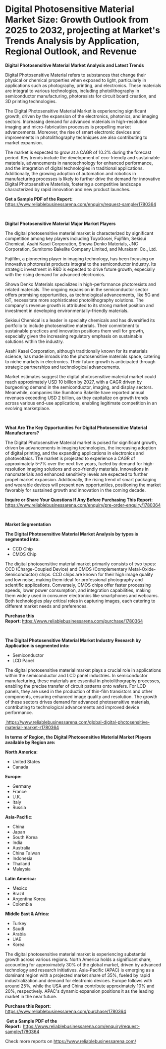 <p><h1>Digital Photosensitive Material Market Size: Growth Outlook from 2025 to 2032, projecting at Market's Trends Analysis by Application, Regional Outlook, and Revenue</h1></p><p><strong>Digital Photosensitive Material Market Analysis and Latest Trends</strong></p>
<p><p>Digital Photosensitive Material refers to substances that change their physical or chemical properties when exposed to light, particularly in applications such as photography, printing, and electronics. These materials are integral to various technologies, including photolithography in semiconductor manufacturing, photoresists for circuit board creation, and 3D printing technologies.</p><p>The Digital Photosensitive Material Market is experiencing significant growth, driven by the expansion of the electronics, photonics, and imaging sectors. Increasing demand for advanced materials in high-resolution imaging and micro-fabrication processes is propelling market advancements. Moreover, the rise of smart electronic devices and improvements in photolithography techniques are also contributing to market expansion.</p><p>The market is expected to grow at a CAGR of 10.2% during the forecast period. Key trends include the development of eco-friendly and sustainable materials, advancements in nanotechnology for enhanced performance, and the integration of digital technologies in traditional applications. Additionally, the growing adoption of automation and robotics in manufacturing processes is likely to further drive the demand for innovative Digital Photosensitive Materials, fostering a competitive landscape characterized by rapid innovation and new product launches.</p></p>
<p><strong>Get a Sample PDF of the Report:&nbsp;</strong> <a href="https://www.reliablebusinessarena.com/enquiry/request-sample/1780364?utm_campaign=3138&utm_medium=2&utm_source=Github&utm_content=ia&utm_term=25032025&utm_id=digital-photosensitive-material">https://www.reliablebusinessarena.com/enquiry/request-sample/1780364</a></p>
<p>&nbsp;</p>
<p><strong>Digital Photosensitive Material Major Market Players</strong></p>
<p><p>The digital photosensitive material market is characterized by significant competition among key players including ToyoGosei, Fujifilm, Sekisui Chemical, Asahi Kasei Corporation, Showa Denko Materials, JNC Corporation, Sumitomo Bakelite Company Limited, and Murakami Co., Ltd. </p><p>Fujifilm, a pioneering player in imaging technology, has been focusing on innovative photoresist products integral to the semiconductor industry. Its strategic investment in R&D is expected to drive future growth, especially with the rising demand for advanced electronics.</p><p>Showa Denko Materials specializes in high-performance photoresists and related materials. The ongoing expansion in the semiconductor sector offers promising opportunities, as technological advancements, like 5G and IoT, necessitate more sophisticated photolithography solutions. The company's revenue growth is attributed to its strong market position and investment in developing environmentally-friendly materials.</p><p>Sekisui Chemical is a leader in specialty chemicals and has diversified its portfolio to include photosensitive materials. Their commitment to sustainable practices and innovation positions them well for growth, especially given the increasing regulatory emphasis on sustainable solutions within the industry.</p><p>Asahi Kasei Corporation, although traditionally known for its materials science, has made inroads into the photosensitive materials space, catering to niche markets in electronics. Their future growth is anticipated through strategic partnerships and technological advancements.</p><p>Market estimates suggest the digital photosensitive material market could reach approximately USD 10 billion by 2027, with a CAGR driven by burgeoning demand in the semiconductor, imaging, and display sectors. Meanwhile, companies like Sumitomo Bakelite have reported annual revenues exceeding USD 2 billion, as they capitalize on growth trends across various end-use applications, enabling legitimate competition in an evolving marketplace.</p></p>
<p>&nbsp;</p>
<p><strong>What Are The Key Opportunities For Digital Photosensitive Material Manufacturers?</strong></p>
<p><p>The Digital Photosensitive Material market is poised for significant growth, driven by advancements in imaging technologies, the increasing adoption of digital printing, and the expanding applications in electronics and photovoltaics. The market is projected to experience a CAGR of approximately 5-7% over the next five years, fueled by demand for high-resolution imaging solutions and eco-friendly materials. Innovations in nanomaterials and enhanced sensitivity levels are expected to further propel market expansion. Additionally, the rising trend of smart packaging and wearable devices will present new opportunities, positioning the market favorably for sustained growth and innovation in the coming decade.</p></p>
<p><strong>Inquire or Share Your Questions If Any Before Purchasing This Report:</strong> <a href="https://www.reliablebusinessarena.com/enquiry/pre-order-enquiry/1780364?utm_campaign=3138&utm_medium=2&utm_source=Github&utm_content=ia&utm_term=25032025&utm_id=digital-photosensitive-material">https://www.reliablebusinessarena.com/enquiry/pre-order-enquiry/1780364</a></p>
<p>&nbsp;</p>
<p><strong>Market Segmentation</strong></p>
<p><strong>The Digital Photosensitive Material Market Analysis by types is segmented into:</strong></p>
<p><ul><li>CCD Chip</li><li>CMOS Chip</li></ul></p>
<p><p>The digital photosensitive material market primarily consists of two types: CCD (Charge-Coupled Device) and CMOS (Complementary Metal-Oxide-Semiconductor) chips. CCD chips are known for their high image quality and low noise, making them ideal for professional photography and scientific applications. Conversely, CMOS chips offer faster processing speeds, lower power consumption, and integration capabilities, making them widely used in consumer electronics like smartphones and webcams. Both technologies play critical roles in capturing images, each catering to different market needs and preferences.</p></p>
<p><strong>Purchase this Report:&nbsp;</strong><a href="https://www.reliablebusinessarena.com/purchase/1780364?utm_campaign=3138&utm_medium=2&utm_source=Github&utm_content=ia&utm_term=25032025&utm_id=digital-photosensitive-material">https://www.reliablebusinessarena.com/purchase/1780364</a></p>
<p>&nbsp;</p>
<p><strong>The Digital Photosensitive Material Market Industry Research by Application is segmented into:</strong></p>
<p><ul><li>Semiconductor</li><li>LCD Panel</li></ul></p>
<p><p>The digital photosensitive material market plays a crucial role in applications within the semiconductor and LCD panel industries. In semiconductor manufacturing, these materials are essential in photolithography processes, enabling the precise transfer of circuit patterns onto wafers. For LCD panels, they are used in the production of thin-film transistors and other components, ensuring enhanced image quality and resolution. The growth of these sectors drives demand for advanced photosensitive materials, contributing to technological advancements and improved device performance.</p></p>
<p><a href="https://www.reliablebusinessarena.com/global-digital-photosensitive-material-market-r1780364?utm_campaign=3138&utm_medium=2&utm_source=Github&utm_content=ia&utm_term=25032025&utm_id=digital-photosensitive-material">&nbsp;https://www.reliablebusinessarena.com/global-digital-photosensitive-material-market-r1780364</a></p>
<p><strong>In terms of Region, the Digital Photosensitive Material Market Players available by Region are:</strong></p>
<p>
    <p> <strong> North America: </strong>
        <ul>
            <li>United States</li>
            <li>Canada</li>
        </ul>
        </p> 
    <p> <strong> Europe: </strong>
        <ul>
            <li>Germany</li>
            <li>France</li>
            <li>U.K.</li>
            <li>Italy</li>
            <li>Russia</li>
        </ul>
        </p> 
    <p> <strong> Asia-Pacific: </strong>
        <ul>
            <li>China</li>
            <li>Japan</li>
            <li>South Korea</li>
            <li>India</li>
            <li>Australia</li>
            <li>China Taiwan</li>
            <li>Indonesia</li>
            <li>Thailand</li>
            <li>Malaysia</li>
        </ul>
        </p> 
    <p> <strong> Latin America: </strong>
        <ul>
            <li>Mexico</li>
            <li>Brazil</li>
            <li>Argentina Korea</li>
            <li>Colombia</li>
        </ul>
        </p> 
    <p> <strong> Middle East & Africa: </strong>
        <ul>
            <li>Turkey</li>
            <li>Saudi</li>
            <li>Arabia</li>
            <li>UAE</li>
            <li>Korea</li>
        </ul>
    </p>
    </p>
<p><p>The digital photosensitive material market is experiencing substantial growth across various regions. North America holds a significant share, accounting for approximately 30% of the global market, driven by advanced technology and research initiatives. Asia-Pacific (APAC) is emerging as a dominant region with a projected market share of 35%, fueled by rapid industrialization and demand for electronic devices. Europe follows with around 25%, while the USA and China contribute approximately 10% and 20%, respectively. APAC's dynamic expansion positions it as the leading market in the near future.</p></p>
<p><strong>Purchase this Report: </strong><a href="https://www.reliablebusinessarena.com/purchase/1780364?utm_campaign=3138&utm_medium=2&utm_source=Github&utm_content=ia&utm_term=25032025&utm_id=digital-photosensitive-material">https://www.reliablebusinessarena.com/purchase/1780364</a></p>
<p>&nbsp;<strong>Get a Sample PDF of the Report:&nbsp;&nbsp;</strong><a href="https://www.reliablebusinessarena.com/enquiry/request-sample/1780364?utm_campaign=3138&utm_medium=2&utm_source=Github&utm_content=ia&utm_term=25032025&utm_id=digital-photosensitive-material">https://www.reliablebusinessarena.com/enquiry/request-sample/1780364</a></p>
<p><strong></strong></p>
<p>Check more reports on <a href="https://www.reliablebusinessarena.com/?utm_campaign=3138&utm_medium=2&utm_source=Github&utm_content=ia&utm_term=25032025&utm_id=digital-photosensitive-material">https://www.reliablebusinessarena.com/</a></p>
